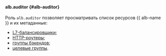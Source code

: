 #### alb.auditor {#alb-auditor}

Роль `alb.auditor` позволяет просматривать список ресурсов {{ alb-name }} и их метаданные:

* [L7-балансировщики](../application-load-balancer/concepts/application-load-balancer.md);
* [HTTP-роутеры](../application-load-balancer/concepts/http-router.md);
* [группы бэкендов](../application-load-balancer/concepts/backend-group.md);
* [целевые группы](../application-load-balancer/concepts/target-group.md).
